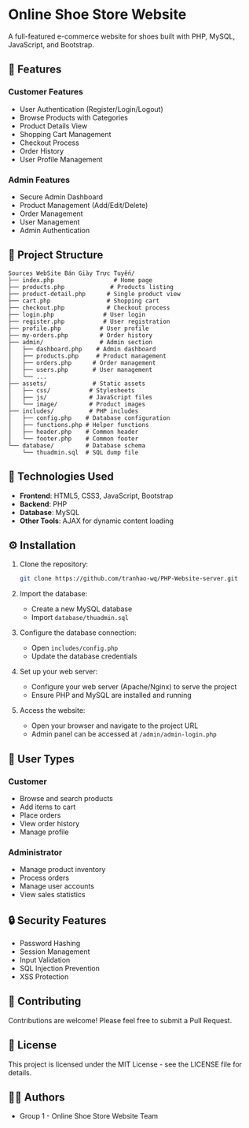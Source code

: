 # Online Shoe Store Website

A full-featured e-commerce website for shoes built with PHP, MySQL, JavaScript, and Bootstrap.

## 🌟 Features

### Customer Features
- User Authentication (Register/Login/Logout)
- Browse Products with Categories
- Product Details View
- Shopping Cart Management
- Checkout Process
- Order History
- User Profile Management

### Admin Features
- Secure Admin Dashboard
- Product Management (Add/Edit/Delete)
- Order Management
- User Management
- Admin Authentication

## 📂 Project Structure

```
Sources WebSite Bán Giày Trực Tuyến/
├── index.php                 # Home page
├── products.php             # Products listing
├── product-detail.php      # Single product view
├── cart.php                # Shopping cart
├── checkout.php            # Checkout process
├── login.php              # User login
├── register.php           # User registration
├── profile.php           # User profile
├── my-orders.php         # Order history
├── admin/                # Admin section
│   ├── dashboard.php    # Admin dashboard
│   ├── products.php     # Product management
│   ├── orders.php      # Order management
│   ├── users.php       # User management
│   └── ...
├── assets/             # Static assets
│   ├── css/           # Stylesheets
│   ├── js/            # JavaScript files
│   └── image/         # Product images
├── includes/          # PHP includes
│   ├── config.php    # Database configuration
│   ├── functions.php # Helper functions
│   ├── header.php    # Common header
│   └── footer.php    # Common footer
└── database/         # Database schema
    └── thuadmin.sql  # SQL dump file
```

## 🚀 Technologies Used

- **Frontend**: HTML5, CSS3, JavaScript, Bootstrap
- **Backend**: PHP
- **Database**: MySQL
- **Other Tools**: AJAX for dynamic content loading

## ⚙️ Installation

1. Clone the repository:
   ```bash
   git clone https://github.com/tranhao-wq/PHP-Website-server.git
   ```

2. Import the database:
   - Create a new MySQL database
   - Import `database/thuadmin.sql`

3. Configure the database connection:
   - Open `includes/config.php`
   - Update the database credentials

4. Set up your web server:
   - Configure your web server (Apache/Nginx) to serve the project
   - Ensure PHP and MySQL are installed and running

5. Access the website:
   - Open your browser and navigate to the project URL
   - Admin panel can be accessed at `/admin/admin-login.php`

## 👥 User Types

### Customer
- Browse and search products
- Add items to cart
- Place orders
- View order history
- Manage profile

### Administrator
- Manage product inventory
- Process orders
- Manage user accounts
- View sales statistics

## 🔒 Security Features

- Password Hashing
- Session Management
- Input Validation
- SQL Injection Prevention
- XSS Protection

## 📝 Contributing

Contributions are welcome! Please feel free to submit a Pull Request.

## 📄 License

This project is licensed under the MIT License - see the LICENSE file for details.

## 👨‍💻 Authors

- Group 1 - Online Shoe Store Website Team
